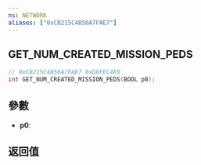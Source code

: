 ```yaml
---
ns: NETWORK
aliases: ["0xCB215C4B56A7FAE7"]
---
```

## GET_NUM_CREATED_MISSION_PEDS

```c
// 0xCB215C4B56A7FAE7 0xD8FEC4F8
int GET_NUM_CREATED_MISSION_PEDS(BOOL p0);
```

## 參數
* **p0**: 

## 返回值
